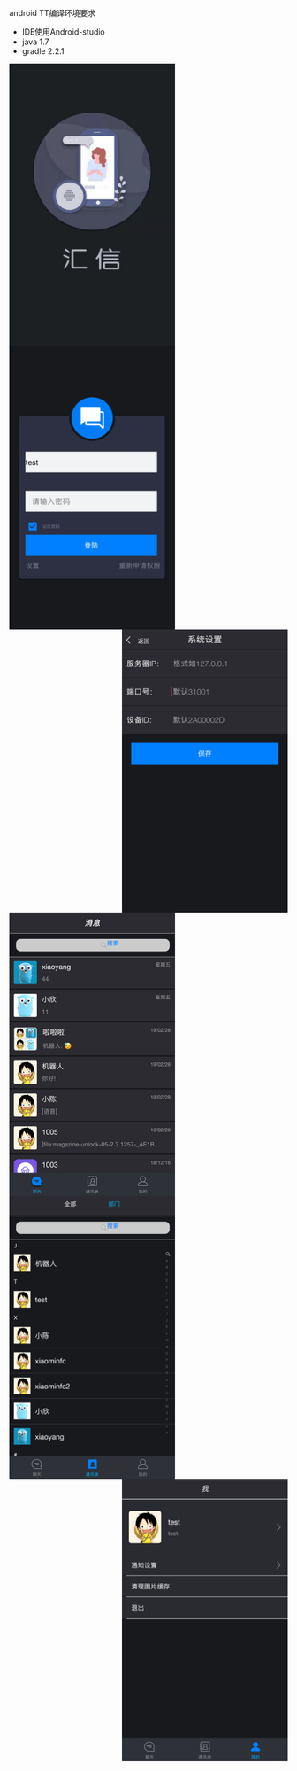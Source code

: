 android TT编译环境要求
* IDE使用Android-studio 
* java 1.7
* gradle 2.2.1


<img src="https://github.com/hd1df0011/TeamTalk/blob/master/android/welcome.jpg" width="300" hegiht="150" align=left />
<img src="https://github.com/hd1df0011/TeamTalk/blob/master/android/login.png" width="300" hegiht="150" align=center />
<img src="https://github.com/hd1df0011/TeamTalk/blob/master/android/system_settings.png" width="300" hegiht="150" align=right />

<img src="https://github.com/hd1df0011/TeamTalk/blob/master/android/session.png" width="300" hegiht="150" align=left />
<img src="https://github.com/hd1df0011/TeamTalk/blob/master/android/addressbook.png" width="300" hegiht="150" align=center />
<img src="https://github.com/hd1df0011/TeamTalk/blob/master/android/my.png" width="300" hegiht="150" align=right />





